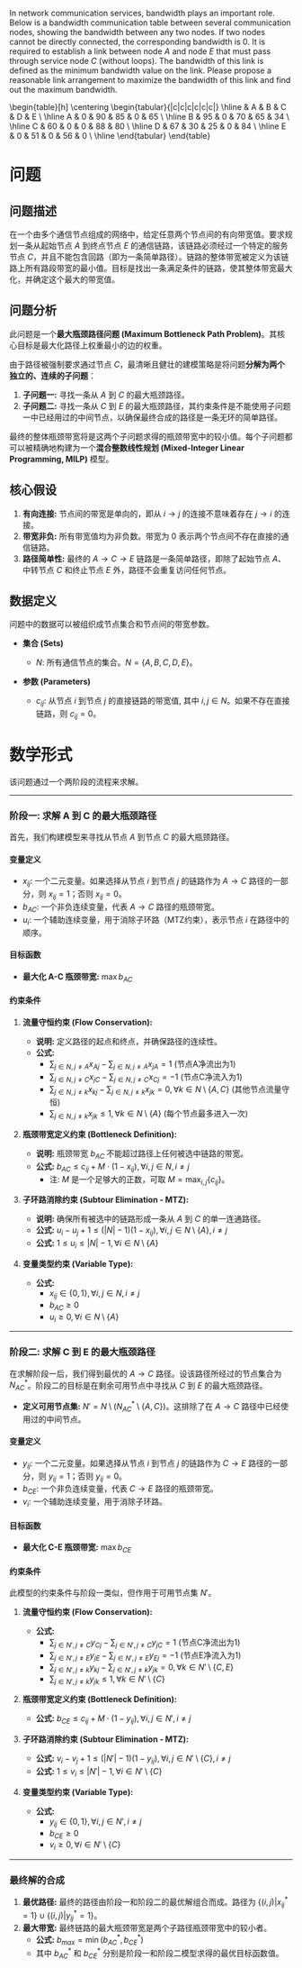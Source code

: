 In network communication services, bandwidth plays an important role. Below is a bandwidth communication table between several communication nodes, showing the bandwidth between any two nodes. If two nodes cannot be directly connected, the corresponding bandwidth is $0$. It is required to establish a link between node $A$ and node $E$ that must pass through service node $C$ (without loops). The bandwidth of this link is defined as the minimum bandwidth value on the link. Please propose a reasonable link arrangement to maximize the bandwidth of this link and find out the maximum bandwidth.

\begin{table}[h]
\centering
\begin{tabular}{|c|c|c|c|c|c|}
\hline
& A & B & C & D & E \\
\hline
A & 0 & 90 & 85 & 0 & 65 \\
\hline
B & 95 & 0 & 70 & 65 & 34 \\
\hline
C & 60 & 0 & 0 & 88 & 80 \\
\hline
D & 67 & 30 & 25 & 0 & 84 \\
\hline
E & 0 & 51 & 0 & 56 & 0 \\
\hline
\end{tabular}
\end{table}

# 问题

## 问题描述
在一个由多个通信节点组成的网络中，给定任意两个节点间的有向带宽值。要求规划一条从起始节点 $A$ 到终点节点 $E$ 的通信链路，该链路必须经过一个特定的服务节点 $C$，并且不能包含回路（即为一条简单路径）。链路的整体带宽被定义为该链路上所有路段带宽的最小值。目标是找出一条满足条件的链路，使其整体带宽最大化，并确定这个最大的带宽值。

## 问题分析
此问题是一个**最大瓶颈路径问题 (Maximum Bottleneck Path Problem)**。其核心目标是最大化路径上权重最小的边的权重。

由于路径被强制要求通过节点 $C$，最清晰且健壮的建模策略是将问题**分解为两个独立的、连续的子问题**：
1.  **子问题一:** 寻找一条从 $A$ 到 $C$ 的最大瓶颈路径。
2.  **子问题二:** 寻找一条从 $C$ 到 $E$ 的最大瓶颈路径，其约束条件是不能使用子问题一中已经用过的中间节点，以确保最终合成的路径是一条无环的简单路径。

最终的整体瓶颈带宽将是这两个子问题求得的瓶颈带宽中的较小值。每个子问题都可以被精确地构建为一个**混合整数线性规划 (Mixed-Integer Linear Programming, MILP)** 模型。

## 核心假设
1.  **有向连接:** 节点间的带宽是单向的，即从 $i \to j$ 的连接不意味着存在 $j \to i$ 的连接。
2.  **带宽非负:** 所有带宽值均为非负数。带宽为 $0$ 表示两个节点间不存在直接的通信链路。
3.  **路径简单性:** 最终的 $A \to C \to E$ 链路是一条简单路径，即除了起始节点 $A$、中转节点 $C$ 和终止节点 $E$ 外，路径不会重复访问任何节点。

## 数据定义
问题中的数据可以被组织成节点集合和节点间的带宽参数。

*   **集合 (Sets)**
    *   $N$: 所有通信节点的集合。$N = \{A, B, C, D, E\}$。

*   **参数 (Parameters)**
    *   $c_{ij}$: 从节点 $i$ 到节点 $j$ 的直接链路的带宽值, 其中 $i, j \in N$。如果不存在直接链路，则 $c_{ij} = 0$。

# 数学形式

该问题通过一个两阶段的流程来求解。

---

### **阶段一: 求解 A 到 C 的最大瓶颈路径**

首先，我们构建模型来寻找从节点 $A$ 到节点 $C$ 的最大瓶颈路径。

#### **变量定义**
*   $x_{ij}$: 一个二元变量。如果选择从节点 $i$ 到节点 $j$ 的链路作为 $A \to C$ 路径的一部分，则 $x_{ij}=1$；否则 $x_{ij}=0$。
*   $b_{AC}$: 一个非负连续变量，代表 $A \to C$ 路径的瓶颈带宽。
*   $u_i$: 一个辅助连续变量，用于消除子环路（MTZ约束），表示节点 $i$ 在路径中的顺序。

#### **目标函数**
*   **最大化 A-C 瓶颈带宽:** $\max b_{AC}$

#### **约束条件**
1.  **流量守恒约束 (Flow Conservation):**
    *   **说明:** 定义路径的起点和终点，并确保路径的连续性。
    *   **公式:**
        *   $\sum_{j \in N, j \neq A} x_{Aj} - \sum_{j \in N, j \neq A} x_{jA} = 1$ (节点A净流出为1)
        *   $\sum_{j \in N, j \neq C} x_{jC} - \sum_{j \in N, j \neq C} x_{Cj} = -1$ (节点C净流入为1)
        *   $\sum_{j \in N, j \neq k} x_{kj} - \sum_{j \in N, j \neq k} x_{jk} = 0, \forall k \in N \setminus \{A, C\}$ (其他节点流量守恒)
        *   $\sum_{j \in N, j \neq k} x_{jk} \le 1, \forall k \in N \setminus \{A\}$ (每个节点最多进入一次)

2.  **瓶颈带宽定义约束 (Bottleneck Definition):**
    *   **说明:** 瓶颈带宽 $b_{AC}$ 不能超过路径上任何被选中链路的带宽。
    *   **公式:** $b_{AC} \le c_{ij} + M \cdot (1 - x_{ij}), \forall i, j \in N, i \neq j$
        *   注: $M$ 是一个足够大的正数，可取 $M = \max_{i,j} \{c_{ij}\}$。

3.  **子环路消除约束 (Subtour Elimination - MTZ):**
    *   **说明:** 确保所有被选中的链路形成一条从 $A$ 到 $C$ 的单一连通路径。
    *   **公式:** $u_i - u_j + 1 \le (|N|-1)(1-x_{ij}), \forall i, j \in N \setminus \{A\}, i \neq j$
    *   **公式:** $1 \le u_i \le |N|-1, \forall i \in N \setminus \{A\}$

4.  **变量类型约束 (Variable Type):**
    *   **公式:**
        *   $x_{ij} \in \{0, 1\}, \forall i, j \in N, i \neq j$
        *   $b_{AC} \ge 0$
        *   $u_i \ge 0, \forall i \in N \setminus \{A\}$

---

### **阶段二: 求解 C 到 E 的最大瓶颈路径**

在求解阶段一后，我们得到最优的 $A \to C$ 路径。设该路径所经过的节点集合为 $N_{AC}^*$。阶段二的目标是在剩余可用节点中寻找从 $C$ 到 $E$ 的最大瓶颈路径。

*   **定义可用节点集:** $N' = N \setminus (N_{AC}^* \setminus \{A, C\})$。这排除了在 $A \to C$ 路径中已经使用过的中间节点。

#### **变量定义**
*   $y_{ij}$: 一个二元变量。如果选择从节点 $i$ 到节点 $j$ 的链路作为 $C \to E$ 路径的一部分，则 $y_{ij}=1$；否则 $y_{ij}=0$。
*   $b_{CE}$: 一个非负连续变量，代表 $C \to E$ 路径的瓶颈带宽。
*   $v_i$: 一个辅助连续变量，用于消除子环路。

#### **目标函数**
*   **最大化 C-E 瓶颈带宽:** $\max b_{CE}$

#### **约束条件**
此模型的约束条件与阶段一类似，但作用于可用节点集 $N'$。

1.  **流量守恒约束 (Flow Conservation):**
    *   **公式:**
        *   $\sum_{j \in N', j \neq C} y_{Cj} - \sum_{j \in N', j \neq C} y_{jC} = 1$ (节点C净流出为1)
        *   $\sum_{j \in N', j \neq E} y_{jE} - \sum_{j \in N', j \neq E} y_{Ej} = -1$ (节点E净流入为1)
        *   $\sum_{j \in N', j \neq k} y_{kj} - \sum_{j \in N', j \neq k} y_{jk} = 0, \forall k \in N' \setminus \{C, E\}$
        *   $\sum_{j \in N', j \neq k} y_{jk} \le 1, \forall k \in N' \setminus \{C\}$

2.  **瓶颈带宽定义约束 (Bottleneck Definition):**
    *   **公式:** $b_{CE} \le c_{ij} + M \cdot (1 - y_{ij}), \forall i, j \in N', i \neq j$

3.  **子环路消除约束 (Subtour Elimination - MTZ):**
    *   **公式:** $v_i - v_j + 1 \le (|N'|-1)(1-y_{ij}), \forall i, j \in N' \setminus \{C\}, i \neq j$
    *   **公式:** $1 \le v_i \le |N'|-1, \forall i \in N' \setminus \{C\}$

4.  **变量类型约束 (Variable Type):**
    *   **公式:**
        *   $y_{ij} \in \{0, 1\}, \forall i, j \in N', i \neq j$
        *   $b_{CE} \ge 0$
        *   $v_i \ge 0, \forall i \in N' \setminus \{C\}$

---

### **最终解的合成**

1.  **最优路径:** 最终的路径由阶段一和阶段二的最优解组合而成。路径为 $\{ (i,j) | x_{ij}^*=1 \} \cup \{ (i,j) | y_{ij}^*=1 \}$。
2.  **最大带宽:** 最终链路的最大瓶颈带宽是两个子路径瓶颈带宽中的较小者。
    *   **公式:** $b_{max} = \min(b_{AC}^*, b_{CE}^*)$
    *   其中 $b_{AC}^*$ 和 $b_{CE}^*$ 分别是阶段一和阶段二模型求得的最优目标函数值。